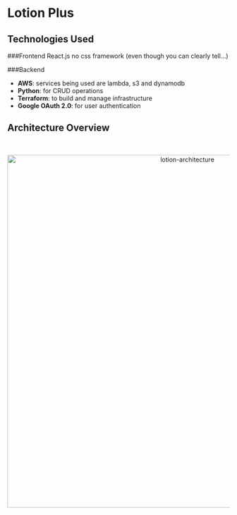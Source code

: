 # Lotion Plus

## 

## Technologies Used
###Frontend
React.js
no css framework (even though you can clearly tell...)

###Backend
* **AWS**: services being used are lambda, s3 and dynamodb
* **Python**: for CRUD operations
* **Terraform**: to build and manage infrastructure
* **Google OAuth 2.0**: for user authentication


## Architecture Overview

<br/>
<p align="center">
  <img src="https://res.cloudinary.com/mkf/image/upload/v1678683690/ENSF-381/labs/lotion-backedn_djxhiv.svg" alt="lotion-architecture" width="800"/>
